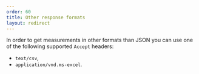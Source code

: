 ```yaml
---
order: 60
title: Other response formats
layout: redirect
---
```

In order to get measurements in other formats than JSON you can use one of the following supported `Accept` headers:

- `text/csv`,
- `application/vnd.ms-excel`.

